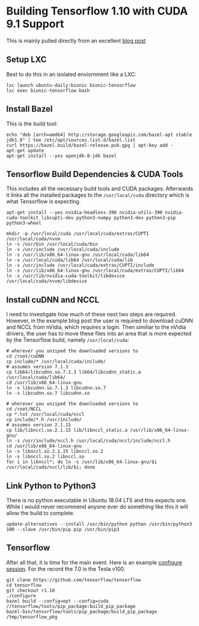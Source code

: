 # Building Tensorflow 1.10 with CUDA 9.1 Support

This is mainly pulled directly from an excellent [blog post](https://medium.com/@asmello/how-to-install-tensorflow-cuda-9-1-into-ubuntu-18-04-b645e769f01d)

## Setup LXC

Best to do this in an isolated enviornment like a LXC:

```shell
lxc launch ubuntu-daily:bionic bionic-tensorflow
lxc exec bionic-tensorflow bash
```

##  Install Bazel

This is the build tool:

```shell
echo "deb [arch=amd64] http://storage.googleapis.com/bazel-apt stable jdk1.8" | tee /etc/apt/sources.list.d/bazel.list
curl https://bazel.build/bazel-release.pub.gpg | apt-key add -
apt-get update
apt-get install --yes openjdk-8-jdk bazel
```

## Tensorflow Build Dependencies & CUDA Tools

This includes all the necessary build tools and CUDA packages. Afterwards it links all the installed packages to the `/usr/local/cuda` directory which is what Tensorflow is expecting.

```shell
apt-get install --yes nvidia-headless-390 nvidia-utils-390 nvidia-cuda-toolkit libcupti-dev python3-numpy python3-dev python3-pip python3-wheel

mkdir -p /usr/local/cuda /usr/local/cuda/extras/CUPTI /usr/local/cuda/nvvm
ln -s /usr/bin /usr/local/cuda/bin
ln -s /usr/include /usr/local/cuda/include
ln -s /usr/lib/x86_64-linux-gnu /usr/local/cuda/lib64
ln -s /usr/local/cuda/lib64 /usr/local/cuda/lib
ln -s /usr/include /usr/local/cuda/extras/CUPTI/include
ln -s /usr/lib/x86_64-linux-gnu /usr/local/cuda/extras/CUPTI/lib64
ln -s /usr/lib/nvidia-cuda-toolkit/libdevice /usr/local/cuda/nvvm/libdevice
```

## Install cuDNN and NCCL

I need to investigate how much of these next two steps are required. However, in the example blog post the user is required to download cuDNN and NCCL from nVidia, which requires a login. Then similiar to the nVidia drivers, the user has to move these files into an area that is more expected by the Tensorflow build, namely `/usr/local/cuda`:

```shell
# wherever you unziped the downloaded versions to
cd /root/cuDNN 
cp include/* /usr/local/cuda/include/
# assumes version 7.1.3
cp lib64/libcudnn.so.7.1.3 lib64/libcudnn_static.a /usr/local/cuda/lib64/
cd /usr/lib/x86_64-linux-gnu
ln -s libcudnn.so.7.1.3 libcudnn.so.7
ln -s libcudnn.so.7 libcudnn.so

# wherever you unziped the downloaded versions to
cd /root/NCCL
cp *.txt /usr/local/cuda/nccl
cp include/*.h /usr/include/
# assumes version 2.1.15
cp lib/libnccl.so.2.1.15 lib/libnccl_static.a /usr/lib/x86_64-linux-gnu/
ln -s /usr/include/nccl.h /usr/local/cuda/nccl/include/nccl.h
cd /usr/lib/x86_64-linux-gnu
ln -s libnccl.so.2.1.15 libnccl.so.2
ln -s libnccl.so.2 libnccl.so
for i in libnccl*; do ln -s /usr/lib/x86_64-linux-gnu/$i /usr/local/cuda/nccl/lib/$i; done
```

## Link Python to Python3

There is no python executable in Ubuntu 18.04 LTS and this expects one. While I would never recommend anyone ever do something like this it will allow the build to complete.

```shell
update-alternatives --install /usr/bin/python python /usr/bin/python3 100 --slave /usr/bin/pip pip /usr/bin/pip3
```

## Tensorflow

After all that, it is time for the main event. Here is an example [configure session](https://paste.ubuntu.com/p/74yhnKBrQk/). For the record the 7.0 is the Tesla v100.

```
git clone https://github.com/tensorflow/tensorflow
cd tensorflow
git checkout r1.10
./configure
bazel build --config=opt --config=cuda //tensorflow/tools/pip_package:build_pip_package
bazel-bin/tensorflow/tools/pip_package/build_pip_package /tmp/tensorflow_pkg
```


